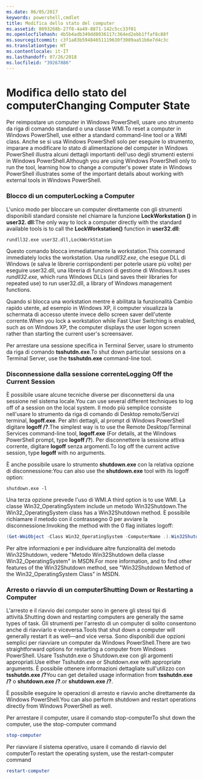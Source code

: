 ```yaml
---
ms.date: 06/05/2017
keywords: powershell,cmdlet
title: Modifica dello stato del computer
ms.assetid: 8093268b-27f8-4a49-8871-142c5cc33f01
ms.openlocfilehash: 4b5b4adb349dd8036117c364ed2ebb1ffaf8c88f
ms.sourcegitcommit: c3f1a83b59484651119630f3089aa51b6e7d4c3c
ms.translationtype: HT
ms.contentlocale: it-IT
ms.lasthandoff: 07/26/2018
ms.locfileid: "39267886"
---
```

# <a name="changing-computer-state"></a><span data-ttu-id="858c6-103">Modifica dello stato del computer</span><span class="sxs-lookup"><span data-stu-id="858c6-103">Changing Computer State</span></span>

<span data-ttu-id="858c6-104">Per reimpostare un computer in Windows PowerShell, usare uno strumento da riga di comando standard o una classe WMI.</span><span class="sxs-lookup"><span data-stu-id="858c6-104">To reset a computer in Windows PowerShell, use either a standard command-line tool or a WMI class.</span></span> <span data-ttu-id="858c6-105">Anche se si usa Windows PowerShell solo per eseguire lo strumento, imparare a modificare lo stato di alimentazione del computer in Windows PowerShell illustra alcuni dettagli importanti dell'uso degli strumenti esterni in Windows PowerShell.</span><span class="sxs-lookup"><span data-stu-id="858c6-105">Although you are using Windows PowerShell only to run the tool, learning how to change a computer's power state in Windows PowerShell illustrates some of the important details about working with external tools in Windows PowerShell.</span></span>

### <a name="locking-a-computer"></a><span data-ttu-id="858c6-106">Blocco di un computer</span><span class="sxs-lookup"><span data-stu-id="858c6-106">Locking a Computer</span></span>

<span data-ttu-id="858c6-107">L'unico modo per bloccare un computer direttamente con gli strumenti disponibili standard consiste nel chiamare la funzione **LockWorkstation ()** in **user32. dll**:</span><span class="sxs-lookup"><span data-stu-id="858c6-107">The only way to lock a computer directly with the standard available tools is to call the **LockWorkstation()** function in **user32.dll**:</span></span>

```
rundll32.exe user32.dll,LockWorkStation
```

<span data-ttu-id="858c6-108">Questo comando blocca immediatamente la workstation.</span><span class="sxs-lookup"><span data-stu-id="858c6-108">This command immediately locks the workstation.</span></span> <span data-ttu-id="858c6-109">Usa *rundll32.exe*, che esegue DLL di Windows (e salva le librerie corrispondenti per poterle usare più volte) per eseguire user32.dll, una libreria di funzioni di gestione di Windows.</span><span class="sxs-lookup"><span data-stu-id="858c6-109">It uses *rundll32.exe*, which runs Windows DLLs (and saves their libraries for repeated use) to run user32.dll, a library of Windows management functions.</span></span>

<span data-ttu-id="858c6-110">Quando si blocca una workstation mentre è abilitata la funzionalità Cambio rapido utente, ad esempio in Windows XP, il computer visualizza la schermata di accesso utente invece dello screen saver dell'utente corrente.</span><span class="sxs-lookup"><span data-stu-id="858c6-110">When you lock a workstation while Fast User Switching is enabled, such as on Windows XP, the computer displays the user logon screen rather than starting the current user's screensaver.</span></span>

<span data-ttu-id="858c6-111">Per arrestare una sessione specifica in Terminal Server, usare lo strumento da riga di comando **tsshutdn.exe**.</span><span class="sxs-lookup"><span data-stu-id="858c6-111">To shut down particular sessions on a Terminal Server, use the **tsshutdn.exe** command-line tool.</span></span>

### <a name="logging-off-the-current-session"></a><span data-ttu-id="858c6-112">Disconnessione dalla sessione corrente</span><span class="sxs-lookup"><span data-stu-id="858c6-112">Logging Off the Current Session</span></span>

<span data-ttu-id="858c6-113">È possibile usare alcune tecniche diverse per disconnettersi da una sessione nel sistema locale.</span><span class="sxs-lookup"><span data-stu-id="858c6-113">You can use several different techniques to log off of a session on the local system.</span></span> <span data-ttu-id="858c6-114">Il modo più semplice consiste nell'usare lo strumento da riga di comando di Desktop remoto/Servizi terminal, **logoff.exe**. Per altri dettagli, al prompt di Windows PowerShell digitare **logoff /?**.</span><span class="sxs-lookup"><span data-stu-id="858c6-114">The simplest way is to use the Remote Desktop/Terminal Services command-line tool, **logoff.exe** (For details, at the Windows PowerShell prompt, type **logoff /?**).</span></span> <span data-ttu-id="858c6-115">Per disconnettere la sessione attiva corrente, digitare **logoff** senza argomenti.</span><span class="sxs-lookup"><span data-stu-id="858c6-115">To log off the current active session, type **logoff** with no arguments.</span></span>

<span data-ttu-id="858c6-116">È anche possibile usare lo strumento **shutdown.exe** con la relativa opzione di disconnessione:</span><span class="sxs-lookup"><span data-stu-id="858c6-116">You can also use the **shutdown.exe** tool with its logoff option:</span></span>

```
shutdown.exe -l
```

<span data-ttu-id="858c6-117">Una terza opzione prevede l'uso di WMI.</span><span class="sxs-lookup"><span data-stu-id="858c6-117">A third option is to use WMI.</span></span> <span data-ttu-id="858c6-118">La classe Win32_OperatingSystem include un metodo Win32Shutdown.</span><span class="sxs-lookup"><span data-stu-id="858c6-118">The Win32_OperatingSystem class has a Win32Shutdown method.</span></span> <span data-ttu-id="858c6-119">È possibile richiamare il metodo con il contrassegno 0 per avviare la disconnessione:</span><span class="sxs-lookup"><span data-stu-id="858c6-119">Invoking the method with the 0 flag initiates logoff:</span></span>

```powershell
(Get-WmiObject -Class Win32_OperatingSystem -ComputerName .).Win32Shutdown(0)
```

<span data-ttu-id="858c6-120">Per altre informazioni e per individuare altre funzionalità del metodo Win32Shutdown, vedere "Metodo Win32Shutdown della classe Win32_OperatingSystem" in MSDN.</span><span class="sxs-lookup"><span data-stu-id="858c6-120">For more information, and to find other features of the Win32Shutdown method, see "Win32Shutdown Method of the Win32_OperatingSystem Class" in MSDN.</span></span>

### <a name="shutting-down-or-restarting-a-computer"></a><span data-ttu-id="858c6-121">Arresto o riavvio di un computer</span><span class="sxs-lookup"><span data-stu-id="858c6-121">Shutting Down or Restarting a Computer</span></span>

<span data-ttu-id="858c6-122">L'arresto e il riavvio dei computer sono in genere gli stessi tipi di attività.</span><span class="sxs-lookup"><span data-stu-id="858c6-122">Shutting down and restarting computers are generally the same types of task.</span></span> <span data-ttu-id="858c6-123">Gli strumenti per l'arresto di un computer di solito consentono anche di riavviarlo e viceversa.</span><span class="sxs-lookup"><span data-stu-id="858c6-123">Tools that shut down a computer will generally restart it as well—and vice versa.</span></span> <span data-ttu-id="858c6-124">Sono disponibili due opzioni semplici per riavviare un computer da Windows PowerShell.</span><span class="sxs-lookup"><span data-stu-id="858c6-124">There are two straightforward options for restarting a computer from Windows PowerShell.</span></span> <span data-ttu-id="858c6-125">Usare Tsshutdn.exe o Shutdown.exe con gli argomenti appropriati.</span><span class="sxs-lookup"><span data-stu-id="858c6-125">Use either Tsshutdn.exe or Shutdown.exe with appropriate arguments.</span></span> <span data-ttu-id="858c6-126">È possibile ottenere informazioni dettagliate sull'utilizzo con **tsshutdn.exe /?**</span><span class="sxs-lookup"><span data-stu-id="858c6-126">You can get detailed usage information from **tsshutdn.exe /?**</span></span> <span data-ttu-id="858c6-127">o **shutdown.exe /?**.</span><span class="sxs-lookup"><span data-stu-id="858c6-127">or **shutdown.exe /?**.</span></span>

<span data-ttu-id="858c6-128">È possibile eseguire le operazioni di arresto e riavvio anche direttamente da Windows PowerShell.</span><span class="sxs-lookup"><span data-stu-id="858c6-128">You can also perform shutdown and restart operations directly from Windows PowerShell as well.</span></span>

<span data-ttu-id="858c6-129">Per arrestare il computer, usare il comando stop-computer</span><span class="sxs-lookup"><span data-stu-id="858c6-129">To shut down the computer, use the stop-computer command</span></span>

```powershell
stop-computer
```

<span data-ttu-id="858c6-130">Per riavviare il sistema operativo, usare il comando di riavvio del computer</span><span class="sxs-lookup"><span data-stu-id="858c6-130">To restart the operating system, use the restart-computer command</span></span>

```powershell
restart-computer
```
